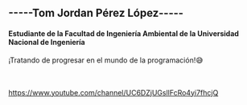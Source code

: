 ## -----Tom Jordan Pérez López-----
<h4>Estudiante de la Facultad de Ingeniería Ambiental de la Universidad Nacional de Ingeniería</h4>
¡Tratando de progresar en el mundo de la programación!😅

<br></br>
https://www.youtube.com/channel/UC6DZjUGsllFcRo4yi7fhcjQ

